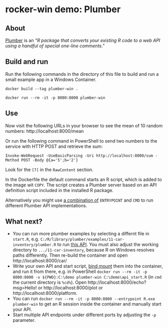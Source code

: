 # rocker-win demo: Plumber

## About

[Plumber](https://www.rplumber.io/) is an _"R package that converts your existing R code to a web API using a handful of special one-line comments."_

## Build and run

Run the following commands in the directory of this file to build and run a small example app in a Windows Container.

```
docker build --tag plumber-win .

docker run --rm -it -p 8000:8000 plumber-win
```

## Use

Now visit the following URLs in your browser to see the mean of 10 random numbers: http://localhost:8000/mean

Or run the following command in PowerShell to send two numbers to the service with HTTP POST and retrieve the sum:

`Invoke-WebRequest -UseBasicParsing -Uri http://localhost:8000/sum -Method POST -Body @{a='5';b='2'}`

Look for the `[7]` in the `RawContent` section.

In the Dockerfile the default command starts an R script, which is added to the image wit `COPY`.
The script creates a Plumber server based on an API definition script included in the installed R package.

Alternatively you might use [a combination of](https://docs.docker.com/engine/reference/builder/#understand-how-cmd-and-entrypoint-interact) `ENTRYPOINT` and `CMD` to run different Plumber API implementations.

## What next?

- You can run more plumber examples by selecting a differnt file in `start.R`, e.g. `C:/R/library/plumber/examples/11-car-inventory/plumber.R` to run [this API](https://github.com/trestletech/plumber/blob/master/inst/examples/11-car-inventory/plumber.R). You must also adjust the working directory to `.../11-car-inventory`, because R on Windows resolves paths differently. Then re-build the container and open http://localhost:8000/car/ 
- Write your own API and start script, [bind mount](https://docs.docker.com/storage/bind-mounts/) them into the container, and run it from there, e.g. in PowerShell `docker run --rm -it -p 8000:8000 -v ${PWD}:C:\demo plumber-win C:\demo\api_start.R` (in `cmd` the current directory is `%cd%`). Open http://localhost:8000/echo?msg=Hello! or http://localhost:8000/plot or http://localhost:8000/platform.
- You can run `docker run --rm -it -p 8000:8000 --entrypoint R.exe plumber-win` to get an R session inside the container and manually start your API.
- Start multiple API endpoints under different ports by adjusting the `-p` parameter.
